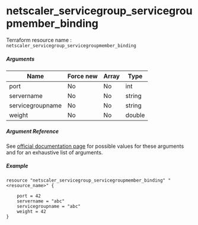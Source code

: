 # netscaler_servicegroup_servicegroupmember_binding

Terraform resource name : ```netscaler_servicegroup_servicegroupmember_binding```

##### Arguments

| Name | Force new | Array | Type |
|----|----|----|----|
|port|No|No|int|
|servername|No|No|string|
|servicegroupname|No|No|string|
|weight|No|No|double|


##### Argument Reference

See [official documentation page](https://developer-docs.citrix.com/projects/netscaler-nitro-api/en/11.0/configuration/basic/servicegroup_servicegroupmember_binding/servicegroup_servicegroupmember_binding/) for possible values for these arguments and for an exhaustive list of arguments.

##### Example

```
resource "netscaler_servicegroup_servicegroupmember_binding" "<resource_name>" {

    port = 42
    servername = "abc"
    servicegroupname = "abc"
    weight = 42
}
```

